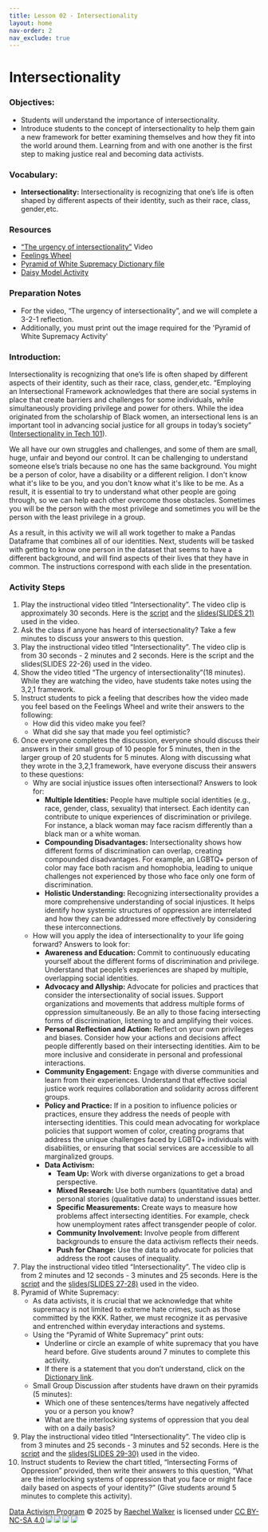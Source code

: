 ```yaml
---
title: Lesson 02 - Intersectionality
layout: home
nav-order: 2
nav_exclude: true
---
```


<script>
  if (localStorage.getItem("formFilled") !== "true") {
    window.location.href = "/";
  }
</script>



# Intersectionality

### Objectives: 
- Students will understand the importance of intersectionality.
- Introduce students to the concept of intersectionality to help them gain a new framework for better examining themselves and how they fit into the world around them. Learning from and with one another is the first step to making justice real and becoming data activists.

### Vocabulary: 
- **Intersectionality:**  Intersectionality is recognizing that one’s life is often shaped by different aspects of their identity, such as their race, class, gender,etc.

### Resources
- <a href = "https://www.youtube.com/watch?v=akOe5-UsQ2o&t=1000s">“The urgency of intersectionality”</a> Video
- <a href = "https://feelingswheel.com/">Feelings Wheel</a>
- <a href = "https://docs.google.com/document/d/1Bh79xUE_7150T5b73yxuu9Jk7LLi6dC5BJc3RpDum5Q/edit?tab=t.0">Pyramid of White Supremacy Dictionary file</a>
- <a href = "https://docs.google.com/document/d/1njXBX-AXcD-xRjVfyD97XdM41lieaSHeBkA1wAlpAcc/edit?tab=t.0">Daisy Model Activity</a>

### Preparation Notes
- For the video, “The urgency of intersectionality”, and we will complete a 3-2-1 reflection. 
- Additionally, you must print out the image required for the 'Pyramid of White Supremacy Activity'

### Introduction: 

Intersectionality is recognizing that one’s life is often shaped by different aspects of their identity, such as their race, class, gender,etc. “Employing an Intersectional Framework acknowledges that there are social systems in place that create barriers and challenges for some individuals, while simultaneously providing privilege and power for others. While the idea originated from the scholarship of Black women, an intersectional lens is an important tool in advancing social justice for all groups in today’s society” (<a href = "https://wpassets.ncwit.org/wp-content/uploads/2021/05/14205049/ncwit_intersectionality101_web_0.pdf">Intersectionality in Tech 101</a>).

We all have our own struggles and challenges, and some of them are small, huge, unfair and beyond our control. It can be challenging to understand someone else’s trials because no one has the same background. You might be a person of color, have a disability or a different religion. I don't know what it's like to be you, and you don't know what it's like to be me. As a result, it is essential to try to understand what other people are going through, so we can help each other overcome those obstacles. Sometimes you will be the person with the most privilege and sometimes you will be the person with the least privilege in a group.

As a result, in this activity we will all work together to make a Pandas Dataframe that combines all of our identities. Next, students will be tasked with getting to know one person in the dataset that seems to have a different background, and will find aspects of their lives that they have in common. The instructions correspond with each slide in the presentation.

### Activity Steps


1. Play the  instructional video titled “Intersectionality”. The video clip is approximately 30 seconds. Here is the <a href = "https://docs.google.com/document/d/1JU-G4QyMRG-Ses9JaEKLEZKwsB2NDFat5rtmwIS5QPk/edit?tab=t.0">script</a> and the <a href = "https://docs.google.com/presentation/d/1q3fgnGb5MpsJXptjGBQM-n0B6poMQONYaXBZk_dsP7c/edit?usp=sharing">slides(SLIDES 21)</a> used in the video.
2. Ask the class if anyone has heard of intersectionality? Take a few minutes to discuss your answers to this question. 
3. Play the instructional video titled “Intersectionality”.  The video clip is from 30 seconds - 2 minutes and 2 seconds. Here is the script and the slides(SLIDES 22-26) used in the video.
4. Show the video titled “The urgency of intersectionality”(18 minutes). While they are watching the video, have students take notes using the 3,2,1 framework.
5. Instruct students to pick a feeling that describes how the video made you feel based on the Feelings Wheel and write their answers to the following:
    - How did this video make you feel?
    - What did she say that made you feel optimistic?
6. Once everyone completes the discussion, everyone should discuss their answers in their small group of 10 people for 5 minutes, then in the larger group of 20 students for 5 minutes. Along with discussing what they wrote in the 3,2,1 framework, have everyone discuss their answers to these questions: 
    - Why are social injustice issues often intersectional? Answers to look for: 
        - **Multiple Identities:** People have multiple social identities (e.g., race, gender, class, sexuality) that intersect. Each identity can contribute to unique experiences of discrimination or privilege. For instance, a black woman may face racism differently than a black man or a white woman.
        - **Compounding Disadvantages:** Intersectionality shows how different forms of discrimination can overlap, creating compounded disadvantages. For example, an LGBTQ+ person of color may face both racism and homophobia, leading to unique challenges not experienced by those who face only one form of discrimination.
        - **Holistic Understanding:** Recognizing intersectionality provides a more comprehensive understanding of social injustices. It helps identify how systemic structures of oppression are interrelated and how they can be addressed more effectively by considering these interconnections.
    - How will you apply the idea of intersectionality to your life going forward? Answers to look for:
        - **Awareness and Education:** Commit to continuously educating yourself about the different forms of discrimination and privilege. Understand that people’s experiences are shaped by multiple, overlapping social identities.
        - **Advocacy and Allyship:** Advocate for policies and practices that consider the intersectionality of social issues. Support organizations and movements that address multiple forms of oppression simultaneously. Be an ally to those facing intersecting forms of discrimination, listening to and amplifying their voices.
        - **Personal Reflection and Action:** Reflect on your own privileges and biases. Consider how your actions and decisions affect people differently based on their intersecting identities. Aim to be more inclusive and considerate in personal and professional interactions.
        - **Community Engagement:** Engage with diverse communities and learn from their experiences. Understand that effective social justice work requires collaboration and solidarity across different groups.
        - **Policy and Practice:** If in a position to influence policies or practices, ensure they address the needs of people with intersecting identities. This could mean advocating for workplace policies that support women of color, creating programs that address the unique challenges faced by LGBTQ+ individuals with disabilities, or ensuring that social services are accessible to all marginalized groups.
        - **Data Activism:**
            - **Team Up:** Work with diverse organizations to get a broad perspective.
            - **Mixed Research:** Use both numbers (quantitative data) and personal stories (qualitative data) to understand issues better.
            - **Specific Measurements:** Create ways to measure how problems affect intersecting identities. For example, check how unemployment rates affect transgender people of color.
            - **Community Involvement:** Involve people from different backgrounds to ensure the data activism reflects their needs.
            - **Push for Change:** Use the data to advocate for policies that address the root causes of inequality.
7. Play the instructional video titled “Intersectionality”.  The video clip is from 2 minutes and 12 seconds - 3 minutes and 25 seconds. Here is the <a href = "https://docs.google.com/document/d/1lJoLgGm4BlYPc2D0dciFRJPcaWHJTzknfVi4G_rvVhg/edit?tab=t.0">script</a> and the <a href = "https://docs.google.com/presentation/d/1q3fgnGb5MpsJXptjGBQM-n0B6poMQONYaXBZk_dsP7c/edit%23slide=id.g1dd2dc6deff_0_338">slides(SLIDES 27-28)</a> used in the video.
8. Pyramid of White Supremacy:
    - As data activists, it is crucial that we acknowledge that white supremacy is not limited to extreme hate crimes, such as those committed by the KKK. Rather, we must recognize it as pervasive and entrenched within everyday interactions and systems.
    - Using the “Pyramid of White Supremacy” print outs:
        - Underline or circle an example of white supremacy that you have  heard before. Give students around 7 minutes to complete this activity.
        - If there is a statement that you don’t understand, click on the <a href = "https://docs.google.com/document/d/1Km1vbHp4EfpeYPkIg8WqczMw-eRMccNpNp73qItd3ww/edit?usp=sharing">Dictionary link</a>.
    - Small Group Discussion after students have drawn on their pyramids (5 minutes):
        - Which one of these sentences/terms have negatively affected you or a person you know?
        - What are the interlocking systems of oppression that you deal with on a daily basis?
9. Play the instructional video titled “Intersectionality”.  The video clip is from 3 minutes and 25 seconds - 3 minutes and 52 seconds. Here is the <a href = "https://docs.google.com/document/d/1faebRA5EOhY3R1SDNV6IhTN3LV8EDTqEyZUUGYeHGb0/edit?tab=t.0">script</a> and the <a href = "https://docs.google.com/presentation/d/1q3fgnGb5MpsJXptjGBQM-n0B6poMQONYaXBZk_dsP7c/edit%23slide=id.g1dd2dc6deff_0_338">slides(SLIDES 29-30)</a> used in the video.
10. Instruct students to Review the chart titled, “Intersecting Forms of Oppression” provided, then  write their answers to this question, “What are the interlocking systems of oppression that you face or might face daily based on aspects of your identity?” (Give students around 5 minutes to complete this activity). <br>




<a href="https://creativecommons.org">Data Activism Program</a> © 2025 by <a href="https://creativecommons.org">Raechel Walker</a> is licensed under <a href="https://creativecommons.org/licenses/by-nc-sa/4.0/">CC BY-NC-SA 4.0</a><img src="https://mirrors.creativecommons.org/presskit/icons/cc.svg" style="max-width: 1em;max-height:1em;margin-left: .2em;"><img src="https://mirrors.creativecommons.org/presskit/icons/by.svg" style="max-width: 1em;max-height:1em;margin-left: .2em;"><img src="https://mirrors.creativecommons.org/presskit/icons/nc.svg" style="max-width: 1em;max-height:1em;margin-left: .2em;"><img src="https://mirrors.creativecommons.org/presskit/icons/sa.svg" style="max-width: 1em;max-height:1em;margin-left: .2em;">



